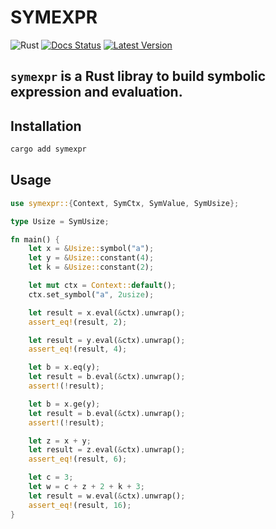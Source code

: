 # SYMEXPR

![Rust](https://github.com/cksac/symexpr/workflows/Rust/badge.svg)
[![Docs Status](https://docs.rs/symexpr/badge.svg)](https://docs.rs/symexpr)
[![Latest Version](https://img.shields.io/crates/v/symexpr.svg)](https://crates.io/crates/symexpr)

`symexpr` is a Rust libray to build symbolic expression and evaluation.
---

## Installation
```sh
cargo add symexpr
```

## Usage
```rust
use symexpr::{Context, SymCtx, SymValue, SymUsize};

type Usize = SymUsize;

fn main() {
    let x = &Usize::symbol("a");
    let y = &Usize::constant(4);
    let k = &Usize::constant(2);

    let mut ctx = Context::default();
    ctx.set_symbol("a", 2usize);

    let result = x.eval(&ctx).unwrap();
    assert_eq!(result, 2);

    let result = y.eval(&ctx).unwrap();
    assert_eq!(result, 4);

    let b = x.eq(y);
    let result = b.eval(&ctx).unwrap();
    assert!(!result);

    let b = x.ge(y);
    let result = b.eval(&ctx).unwrap();
    assert!(!result);

    let z = x + y;
    let result = z.eval(&ctx).unwrap();
    assert_eq!(result, 6);

    let c = 3;
    let w = c + z + 2 + k + 3;
    let result = w.eval(&ctx).unwrap();
    assert_eq!(result, 16);
}
```